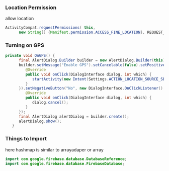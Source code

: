 ### Location Permission

allow location 
```java
ActivityCompat.requestPermissions( this,
      new String[] {Manifest.permission.ACCESS_FINE_LOCATION}, REQUEST_LOCATION);
```

### Turning on GPS

```java
private void OnGPS() {
      final AlertDialog.Builder builder = new AlertDialog.Builder(this);
      builder.setMessage("Enable GPS").setCancelable(false).setPositiveButton("Yes", new  DialogInterface.OnClickListener() {
         @Override
         public void onClick(DialogInterface dialog, int which) {
            startActivity(new Intent(Settings.ACTION_LOCATION_SOURCE_SETTINGS));
         }
      }).setNegativeButton("No", new DialogInterface.OnClickListener() {
         @Override
         public void onClick(DialogInterface dialog, int which) {
            dialog.cancel();
         }
      });
      final AlertDialog alertDialog = builder.create();
      alertDialog.show();
   }
```

### Things to Import

here hashmap is similar to arrayadaper or array

```java
import com.google.firebase.database.DatabaseReference;
import com.google.firebase.database.FirebaseDatabase;
```
